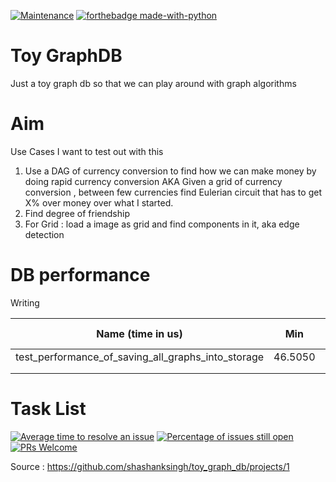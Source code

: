[![Maintenance](https://img.shields.io/badge/Maintained%3F-yes-green.svg)](https://GitHub.com/Naereen/StrapDown.js/graphs/commit-activity) [![forthebadge made-with-python](http://ForTheBadge.com/images/badges/made-with-python.svg)](https://www.python.org/)


# Toy GraphDB

Just a toy graph db so that we can play around with graph algorithms 

# Aim

Use Cases I want to test out with this
1. Use a DAG of currency conversion to find how we can make money by doing rapid currency conversion AKA
Given a grid of currency conversion , between few currencies find Eulerian circuit 
that has to get X% over money over what I started.  
2. Find degree of friendship
3. For Grid : load a image as grid and find components in it, aka edge detection

# DB performance

Writing

|                  Name (time in us)                 	|   Min   	|    Max   	|   Mean  	| OPS (Kops/s) 	|
|:--------------------------------------------------:	|:-------:	|:--------:	|:-------:	|:------------:	|
| test_performance_of_saving_all_graphs_into_storage 	| 46.5050 	| 132.3730 	| 49.8334 	|    20.0669   	|
|                                                    	|         	|          	|         	|              	|
|                                                    	|         	|          	|         	|              	|



# Task List
[![Average time to resolve an issue](http://isitmaintained.com/badge/resolution/shashanksingh/toy_graph_db.svg)](http://isitmaintained.com/project/shashanksingh/toy_graph_db "Average time to resolve an issue") [![Percentage of issues still open](http://isitmaintained.com/badge/open/shashanksingh/toy_graph_db.svg)](http://isitmaintained.com/project/shashanksingh/toy_graph_db "Percentage of issues still open") [![PRs Welcome](https://img.shields.io/badge/PRs-welcome-brightgreen.svg?style=flat-square)](http://makeapullrequest.com)



Source : 
https://github.com/shashanksingh/toy_graph_db/projects/1






